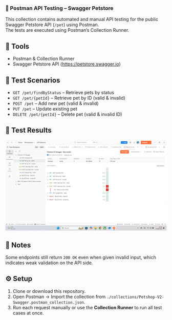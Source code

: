 ### 🐾 Postman API Testing – Swagger Petstore

This collection contains automated and manual API testing for the public Swagger Petstore API (`/pet`) using Postman.  
The tests are executed using Postman’s Collection Runner.

## 🔧 Tools
- Postman & Collection Runner
- Swagger Petstore API (https://petstore.swagger.io)

## 🧪 Test Scenarios
- `GET /pet/findByStatus` – Retrieve pets by status
- `GET /pet/{petId}` – Retrieve pet by ID (valid & invalid)
- `POST /pet` – Add new pet (valid & invalid)
- `PUT /pet` – Update existing pet
- `DELETE /pet/{petId}` – Delete pet (valid & invalid ID)

## 📸 Test Results
![Screenshot – Collection Runner Result](screenshot/test-result.png)

## 📝 Notes
Some endpoints still return `200 OK` even when given invalid input, which indicates weak validation on the API side.

## ⚙️ Setup

1. Clone or download this repository.
2. Open Postman → Import the collection from `./collections/Petshop-V2-Swagger.postman_collection.json`.
3. Run each request manually or use the **Collection Runner** to run all test cases at once.
